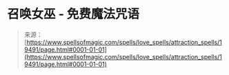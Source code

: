 <!--yml

category: 未分类

date: 2024-06-12 19:01:31

-->

# 召唤女巫 - 免费魔法咒语

> 来源：[https://www.spellsofmagic.com/spells/love_spells/attraction_spells/19491/page.html#0001-01-01](https://www.spellsofmagic.com/spells/love_spells/attraction_spells/19491/page.html#0001-01-01)
